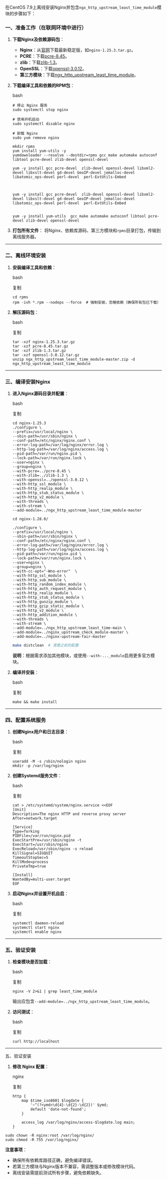 在CentOS 7.9上离线安装Nginx并包含`ngx_http_upstream_least_time_module`模块的步骤如下：

### 一、准备工作（在联网环境中进行）

1. **下载Nginx及依赖源码包**：

   - **Nginx**：从[官网](https://nginx.org/download/)下载最新稳定版，如`nginx-1.25.3.tar.gz`。
   - **PCRE**：下载[pcre-8.45](https://sourceforge.net/projects/pcre/files/pcre/8.45/pcre-8.45.tar.gz)。
   - **zlib**：下载[zlib-1.3](https://zlib.net/zlib-1.3.tar.gz)。
   - **OpenSSL**：下载[openssl-3.0.12](https://www.openssl.org/source/openssl-3.0.12.tar.gz)。
   - **第三方模块**：下载[ngx_http_upstream_least_time_module](https://github.com/yzprofile/ngx_http_upstream_least_time_module/archive/refs/heads/master.zip)。

2. **下载编译工具和依赖的RPM包**：

   bash

   ```
   # 停止 Nginx 服务
   sudo systemctl stop nginx
   
   # 禁用开机启动
   sudo systemctl disable nginx
   
   # 卸载 Nginx
   sudo yum remove nginx
   ```

   ```
   mkdir rpms
   yum install yum-utils -y
   yumdownloader --resolve --destdir=rpms gcc make automake autoconf libtool pcre-devel zlib-devel openssl-devel
   
   yum -y install gcc pcre-devel  zlib-devel openssl-devel libxml2-devel libxslt-devel gd-devel GeoIP-devel jemalloc-devel libatomic_ops-devel perl-devel  perl-ExtUtils-Embed
    
   
   
   yum -y install gcc pcre-devel  zlib-devel openssl-devel libxml2-devel libxslt-devel gd-devel GeoIP-devel jemalloc-devel libatomic_ops-devel perl-devel  perl-ExtUtils-Embed
    
   
   yum -y install yum-utils  gcc make automake autoconf libtool pcre-devel zlib-devel openssl-devel
   ```

3. **打包所有文件**：
   将Nginx、依赖库源码、第三方模块和`rpms`目录打包，传输到离线服务器。

------

### 二、离线环境安装

1. **安装编译工具和依赖**：

   bash

   复制

   ```
   cd rpms
   rpm -ivh *.rpm --nodeps --force  # 强制安装，忽略依赖（确保所有包已下载）
   ```

2. **解压源码包**：

   bash

   复制

   ```
   tar -xzf nginx-1.25.3.tar.gz
   tar -xzf pcre-8.45.tar.gz
   tar -xzf zlib-1.3.tar.gz
   tar -xzf openssl-3.0.12.tar.gz
   unzip ngx_http_upstream_least_time_module-master.zip -d ngx_http_upstream_least_time_module
   ```

------

### 三、编译安装Nginx

1. **进入Nginx源码目录并配置**：

   bash

   复制

   ```
   cd nginx-1.25.3
   ./configure \
   --prefix=/usr/local/nginx \
   --sbin-path=/usr/sbin/nginx \
   --conf-path=/etc/nginx/nginx.conf \
   --error-log-path=/var/log/nginx/error.log \
   --http-log-path=/var/log/nginx/access.log \
   --pid-path=/var/run/nginx.pid \
   --lock-path=/var/run/nginx.lock \
   --user=nginx \
   --group=nginx \
   --with-pcre=../pcre-8.45 \
   --with-zlib=../zlib-1.3 \
   --with-openssl=../openssl-3.0.12 \
   --with-http_ssl_module \
   --with-http_realip_module \
   --with-http_stub_status_module \
   --with-http_v2_module \
   --with-threads \
   --with-stream \
   --add-module=../ngx_http_upstream_least_time_module-master
   ```

   ```
   cd nginx-1.28.0/
   ```

   

   ```
   ./configure \
   --prefix=/usr/local/nginx \
   --sbin-path=/usr/sbin/nginx \
   --conf-path=/etc/nginx/nginx.conf \
   --error-log-path=/var/log/nginx/error.log \
   --http-log-path=/var/log/nginx/access.log \
   --pid-path=/var/run/nginx.pid \
   --lock-path=/var/run/nginx.lock \
   --user=nginx \
   --group=nginx \
   --with-cc-opt="-Wno-error"  \
   --with-http_ssl_module \
   --with-http_sub_module \
   --with-http_random_index_module \
   --with-http_auth_request_module \
   --with-http_realip_module \
   --with-http_stub_status_module \
   --with-http_gunzip_module \
   --with-http_gzip_static_module \
   --with-http_v2_module \
   --with-http_addition_module \
   --with-threads \
   --with-stream \
   --add-module=../ngx_http_upstream_least_time-main \
   --add-module=../nginx_upstream_check_module-master \
   --add-module=../nginx-upstream-fair-master
   ```

   ```bash
   make distclean  # 清理之前的配置
   ```

   **说明**：根据需求添加其他模块，或使用`--with-..._module`启用更多官方模块。

2. **编译并安装**：

   bash

   复制

   ```
   make && make install
   ```

------

### 四、配置系统服务

1. **创建Nginx用户和日志目录**：

   bash

   复制

   ```
   useradd -M -s /sbin/nologin nginx
   mkdir -p /var/log/nginx
   ```

2. **创建Systemd服务文件**：

   bash

   复制

   ```
   cat > /etc/systemd/system/nginx.service <<EOF
   [Unit]
   Description=The nginx HTTP and reverse proxy server
   After=network.target
   
   [Service]
   Type=forking
   PIDFile=/var/run/nginx.pid
   ExecStartPre=/usr/sbin/nginx -t
   ExecStart=/usr/sbin/nginx
   ExecReload=/usr/sbin/nginx -s reload
   KillSignal=SIGQUIT
   TimeoutStopSec=5
   KillMode=process
   PrivateTmp=true
   
   [Install]
   WantedBy=multi-user.target
   EOF
   ```

3. **启动Nginx并设置开机自启**：

   bash

   复制

   ```
   systemctl daemon-reload
   systemctl start nginx
   systemctl enable nginx
   ```

------

### 五、验证安装

1. **检查模块是否加载**：

   bash

   复制

   ```
   nginx -V 2>&1 | grep least_time_module
   ```

   输出应包含`--add-module=../ngx_http_upstream_least_time_module`。

2. **访问测试**：

   bash

   复制

   ```
   curl http://localhost
   ```

------

五、验证安装

1. **修改 Nginx 配置**：

   nginx

   复制

   ```
   http {
       map $time_iso8601 $logdate {
           '~^(?<ymd>\d{4}-\d{2}-\d{2})' $ymd;
           default 'date-not-found';
       }
       
       access_log /var/log/nginx/access-$logdate.log main;
   }
   ```

```
sudo chown -R nginx:root /var/log/nginx/
sudo chmod -R 755 /var/log/nginx/
```

**注意事项**：

- 确保所有依赖库路径正确，避免编译错误。
- 若第三方模块与Nginx版本不兼容，需调整版本或修改模块代码。
- 离线安装需提前测试所有步骤，避免依赖缺失。